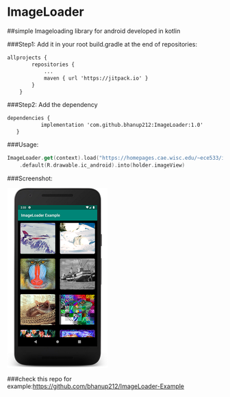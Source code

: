 # ImageLoader

##simple Imageloading library for android developed in kotlin


###Step1: Add it in your root build.gradle at the end of repositories:

```
allprojects {
		repositories {
			...
			maven { url 'https://jitpack.io' }
		}
	}
```	
	
  
 ###Step2:  Add the dependency
 
 ```
 dependencies {
	        implementation 'com.github.bhanup212:ImageLoader:1.0'
	}
```	
  
  
  ###Usage:
  
  ```kotlin
  ImageLoader.get(context).load("https://homepages.cae.wisc.edu/~ece533/images/boat.png")
      .default(R.drawable.ic_android).into(holder.imageView)
  ```    
      
      
      
  ###Screenshot:
  
  ![Images screen ](https://github.com/bhanup212/ImageLoader/blob/master/recyclerview.png)
  
  
  
  ###check this repo for example:https://github.com/bhanup212/ImageLoader-Example
  
